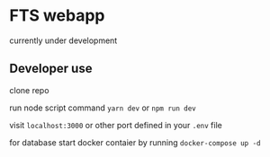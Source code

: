 # FTS webapp

currently under development

## Developer use

clone repo

run node script command `yarn dev` or `npm run dev`

visit `localhost:3000` or other port defined in your `.env` file

for database start docker contaier by running `docker-compose up -d`
